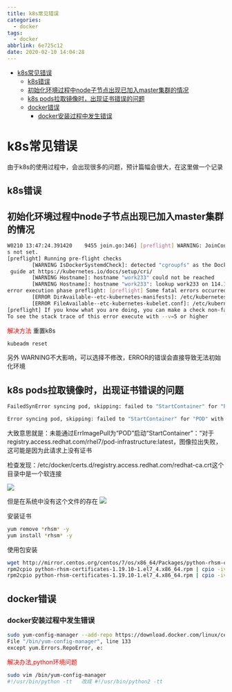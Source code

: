 ```yaml
---
title: k8s常见错误
categories:
  - docker
tags:
  - docker
abbrlink: 6e725c12
date: 2020-02-10 14:04:28
---
```


<!-- @import "[TOC]" {cmd="toc" depthFrom=1 depthTo=6 orderedList=false} -->

<!-- code_chunk_output -->

- [k8s常见错误](#k8s常见错误)
  - [k8s错误](#k8s错误)
  - [初始化环境过程中node子节点出现已加入master集群的情况](#初始化环境过程中node子节点出现已加入master集群的情况)
  - [k8s pods拉取镜像时，出现证书错误的问题](#k8s-pods拉取镜像时出现证书错误的问题)
  - [docker错误](#docker错误)
    - [docker安装过程中发生错误](#docker安装过程中发生错误)

<!-- /code_chunk_output -->
<!-- more -->


# k8s常见错误

由于k8s的使用过程中，会出现很多的问题，预计篇幅会很大，在这里做一个记录


## k8s错误
## 初始化环境过程中node子节点出现已加入master集群的情况
```bash 
W0210 13:47:24.391420    9455 join.go:346] [preflight] WARNING: JoinControlPane.controlPlane settings will be ignored when control-plane flag i
s not set.
[preflight] Running pre-flight checks
        [WARNING IsDockerSystemdCheck]: detected "cgroupfs" as the Docker cgroup driver. The recommended driver is "systemd". Please follow the
 guide at https://kubernetes.io/docs/setup/cri/
        [WARNING Hostname]: hostname "work233" could not be reached
        [WARNING Hostname]: hostname "work233": lookup work233 on 114.114.114.114:53: no such host
error execution phase preflight: [preflight] Some fatal errors occurred:
        [ERROR DirAvailable--etc-kubernetes-manifests]: /etc/kubernetes/manifests is not empty
        [ERROR FileAvailable--etc-kubernetes-kubelet.conf]: /etc/kubernetes/kubelet.conf already exists
[preflight] If you know what you are doing, you can make a check non-fatal with `--ignore-preflight-errors=...`
To see the stack trace of this error execute with --v=5 or higher 
```

<font color='red'>解决方法</font>
重置k8s
```bash
kubeadm reset
```
另外 WARNING不大影响，可以选择不修改，ERROR的错误会直接导致无法初始化环境


## k8s pods拉取镜像时，出现证书错误的问题
```bash
FailedSynError syncing pod, skipping: failed to "StartContainer" for "POD" with ErrImagePull: "image pull failed for registry.access.redhat.com/rhel7/pod-infrastructure:latest, this may be because there are no credentials on this request.  details: (open /etc/docker/certs.d/registry.access.redhat.com/redhat-ca.crt: no such file or directory)" 13m 11s 56 {kubelet 127.0.0.1} Warning FailedSync Error syncing pod, skipping: failed to "StartContainer" for "POD" with ImagePullBackOff: "Back-off pulling image \"registry.access.redhat.com/rhel7/pod-infrastructure:latest\""

Error syncing pod, skipping: failed to "StartContainer" for "POD" with ErrImagePull: "image pull failed for registry.access.redhat.com/rhel7/pod-infrastructure:latest, this may be because there are no credentials on this request.  details: (open /etc/docker/certs.d/registry.access.redhat.com/redhat-ca.crt: no such file or directory)"
```

大致意思就是：未能通过ErrImagePull为“POD”启动“StartContainer”：“对于registry.access.redhat.com/rhel7/pod-infrastructure:latest，图像拉出失败，这可能是因为此请求上没有证书 

检查发现：/etc/docker/certs.d/registry.access.redhat.com/redhat-ca.crt这个目录中是一个软连接

![](https://ask.qcloudimg.com/http-save/yehe-1031585/3jzqu3w9wh.png?imageView2/2/w/1620)

但是在系统中没有这个文件的存在
![](https://ask.qcloudimg.com/http-save/yehe-1031585/uq2eoxcxk7.png?imageView2/2/w/1620)

安装证书
```bash
yum remove *rhsm* -y 
yum install *rhsm* -y 
```
使用包安装
```bash
wget http://mirror.centos.org/centos/7/os/x86_64/Packages/python-rhsm-certificates-1.19.10-1.el7_4.x86_64.rpm
rpm2cpio python-rhsm-certificates-1.19.10-1.el7_4.x86_64.rpm | cpio -iv --to-stdout ./etc/rhsm/ca/redhat-uep.pem | tee /etc/rhsm/ca/redhat-uep.pemwget http://mirror.centos.org/centos/7/os/x86_64/Packages/python-rhsm-certificates-1.19.10-1.el7_4.x86_64.rpm
rpm2cpio python-rhsm-certificates-1.19.10-1.el7_4.x86_64.rpm | cpio -iv --to-stdout ./etc/rhsm/ca/redhat-uep.pem | tee /etc/rhsm/ca/redhat-uep.pem
```
## docker错误
### docker安装过程中发生错误
```bash
sudo yum-config-manager --add-repo https://download.docker.com/linux/centos/docker-ce.repo
File "/bin/yum-config-manager", line 133
except yum.Errors.RepoError, e:
```
<font color='red'>解决办法,python环境问题</font>
```bash
sudo vim /bin/yum-config-manager
#!/usr/bin/python -tt   改成 #!/usr/bin/python2 -tt 
```
